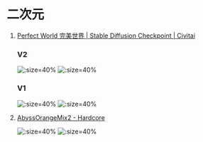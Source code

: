 # 二次元

1. [Perfect World 完美世界 | Stable Diffusion Checkpoint | Civitai](https://civitai.com/models/8281)
   
   <!-- tabs:start -->
   ### **V2**
   ![](../../assets/reference/199756.png ':size=40%')
   ![](../../assets/reference/199741.png ':size=40%')
   ### **V1**
   ![](../../assets/reference/00209-2283370534.jpeg ':size=40%')
   ![](../../assets/reference/00001-2196451754.jpeg ':size=40%')
   <!-- tabs:end -->
2. [AbyssOrangeMix2 - Hardcore](https://civitai.com/models/4451/abyssorangemix2-hardcore)
   
   ![](../../assets/reference/00369-cadf2c6654-2320689785.png ':size=40%')
   ![](../../assets/reference/238718.png ':size=40%')